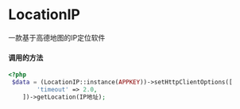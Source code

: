 # LocationIP
一款基于高德地图的IP定位软件

#### 调用的方法
````php
<?php
 $data = (LocationIP::instance(APPKEY))->setHttpClientOptions([
        'timeout' => 2.0,
    ])->getLocation(IP地址);
````